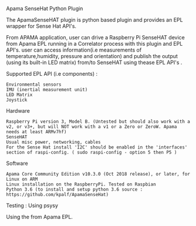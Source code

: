
Apama SenseHat Python Plugin

The ApamaSenseHAT plugin is python based plugin and provides an EPL wrapper for Sense Hat API's.

From APAMA application, user can  drive a Raspberry Pi SenseHAT device from Apama EPL running in a Correlator process with this plugin 
and EPL API's. user can access information(i.e measurements of temperature,humidity, pressure and orientation) and 
publish the output (using its built-in LED matrix) from/to  SenseHAT using thease EPL API's .

Supported EPL API (i.e components) :

    Environmental sensors
    IMU (inertial measurement unit)
    LED Matrix
    Joystick 

Hardware

    Raspberry Pi version 3, Model B. (Untested but should also work with a v2, or v3+, but will NOT work with a v1 or a Zero or ZeroW. Apama needs at least ARMv7hf)
    SenseHAT
    Usual misc power, networking, cables
    For the Sense Hat install 'I2C' should be enabled in the 'interfaces' section of raspi-config. ( sudo raspi-config - option 5 then P5 )

Software

    Apama Core Community Edition v10.3.0 (Oct 2018 release), or later, for Linux on ARM
    Linux installation on the RaspberryPi. Tested on Raspbian
    Python 3.6 (to install and setup python 3.6 source : https://github.com/kpalf/ApamaSenseHat)
  
  Testing : 
  Using psysy
  
  Using the from Apama EPL.
